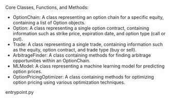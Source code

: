 Core Classes, Functions, and Methods:
- OptionChain: A class representing an option chain for a specific equity, containing a list of Option objects.
- Option: A class representing a single option contract, containing information such as strike price, expiration date, and option type (call or put).
- Trade: A class representing a single trade, containing information such as the equity, option contract, and trade type (buy or sell).
- ArbitrageFinder: A class containing methods for finding arbitrage opportunities within an OptionChain.
- MLModel: A class representing a machine learning model for predicting option prices.
- OptionPricingOptimizer: A class containing methods for optimizing option pricing using various optimization techniques.

entrypoint.py
